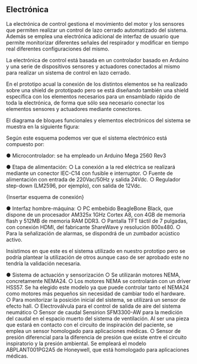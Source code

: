 ## Electrónica
La electrónica de control gestiona el movimiento del motor y los sensores que permiten realizar un control de lazo cerrado automatizado del sistema. Además se emplea una electrónica adicional de interfaz de usuario que permite monitorizar diferentes señales del respirador y modificar en tiempo real diferentes configuraciones del mismo.

La electrónica de control está basada en un controlador basado en Arduino y una serie de dispositivos sensores y actuadores conectados al mismo para realizar un sistema de control en lazo cerrado.

En el prototipo acual la conexión de los distintos elementos se ha realizado sobre una shield de prototipado pero se está diseñando también una shield específica con los elementos necesarios para un ensamblado rápido de toda la electrónica, de forma que sólo sea necesario conectar los elementos sensores y actuadores mediante conectores.

El diagrama de bloques funcionales y elementos electrónicos del sistema se muestra en la siguiente figura:


Según este esquema podemos ver que el sistema electrónico está compuesto por:

● Microcontrolador: se ha empleado un Arduino Mega 2560 Rev3

● Etapa de alimentación:
○ La conexión a la red eléctrica se realizará mediante un conector IEC-C14 con fusible e interruptor.
○ Fuente de alimentación con entrada de 220Vac/50Hz y salida 24Vdc.
○ Regulador step-down (LM2596, por ejemplo), con salida de 12Vdc.

{Insertar esquema de conexión}


● Interfaz hombre-máquina:
○ PC embebido BeagleBone Black, que dispone de un procesador AM325x 1GHz Cortex A8, con 4GB de memoria flash y 512MB de memoria RAM DDR3.
○ Pantalla TFT táctil de 7 pulgadas, con conexión HDMI, del fabricante ShareWave y resolución 800x480.
○ Para la señalización de alarmas, se dispondrá de un zumbador acústico activo.

Insistimos en que este es el sistema utilizado en nuestro prototipo pero se podría plantear la utilización de otros aunque caso de ser aprobado este no tendría la validación necesaria.

● Sistema de actuación y sensorización
○ Se utilizarán motores NEMA, concretamente NEMA24.
○ Los motores NEMA se controlarán con un driver HSS57. Se ha elegido este modelo ya que puede controlar tanto el NEMA24 como motores más pequeños sin necesidad de cambiar todo el hardware.
○ Para monitorizar la posición inicial del sistema, se utilizará un sensor de efecto hall.
○ Electroválvula para el control de salida de aire del sistema neumático ○ Sensor de caudal Sensirion SFM3300-AW para la medición del caudal en el espacio muerto del sistema de ventilación. Al ser una pieza que estará en contacto con el circuito de inspiración del paciente, se emplea un sensor homologado para aplicaciones médicas.
○ Sensor de presión diferencial para la diferencia de presión que existe entre el circuito inspiratorio y la presión ambiental. Se empleará el modelo ABPLANT001PG2A5 de Honeywell, que está homologado para aplicaciones
médicas.